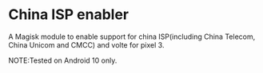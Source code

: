 China ISP enabler
==

A Magisk module to enable support for china ISP(including China Telecom, China Unicom and CMCC) and volte for pixel 3.

NOTE:Tested on Android 10 only.
